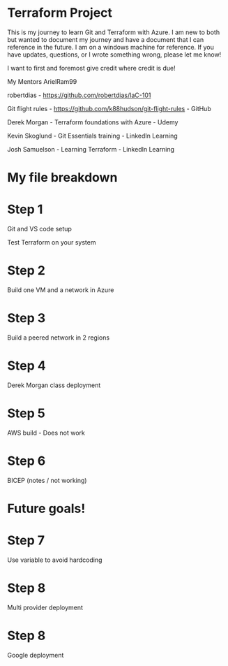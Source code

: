 # Terraform Project

This is my journey to learn Git and Terraform with Azure.  I am new to both but wanted to document my journey and have a document that I can reference in the future.  I am on a windows machine for reference.  If you have updates, questions, or I wrote something wrong, please let me know!   

   

I want to first and foremost give credit where credit is due!

My Mentors ArielRam99 

robertdias - https://github.com/robertdias/IaC-101

Git flight rules - https://github.com/k88hudson/git-flight-rules - GitHub

Derek Morgan - Terraform foundations with Azure - Udemy

Kevin Skoglund - Git Essentials training - LinkedIn Learning

Josh Samuelson - Learning Terraform - LinkedIn Learning


# My file breakdown 

# Step 1
Git and VS code setup

Test Terraform on your system

# Step 2
Build one VM and a network in Azure

# Step 3
Build a peered network in 2 regions

# Step 4
Derek Morgan class deployment

# Step 5 
AWS build - Does not work

# Step 6
BICEP (notes / not working)

# Future goals!


# Step 7 
Use variable to avoid hardcoding

# Step 8 
Multi provider deployment

# Step 8 
Google deployment 



